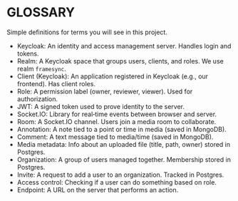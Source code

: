 # GLOSSARY

Simple definitions for terms you will see in this project.

- Keycloak: An identity and access management server. Handles login and tokens.
- Realm: A Keycloak space that groups users, clients, and roles. We use realm `framesync`.
- Client (Keycloak): An application registered in Keycloak (e.g., our frontend). Has client roles.
- Role: A permission label (owner, reviewer, viewer). Used for authorization.
- JWT: A signed token used to prove identity to the server.
- Socket.IO: Library for real‑time events between browser and server.
- Room: A Socket.IO channel. Users join a media room to collaborate.
- Annotation: A note tied to a point or time in media (saved in MongoDB).
- Comment: A text message tied to media/time (saved in MongoDB).
- Media metadata: Info about an uploaded file (title, path, owner) stored in Postgres.
- Organization: A group of users managed together. Membership stored in Postgres.
- Invite: A request to add a user to an organization. Tracked in Postgres.
- Access control: Checking if a user can do something based on role.
- Endpoint: A URL on the server that performs an action.
